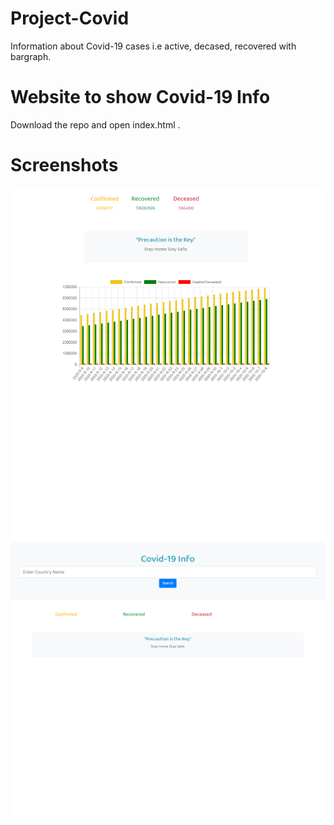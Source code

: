 # Project-Covid
Information about Covid-19 cases i.e active, decased, recovered  with bargraph.

# Website to show Covid-19 Info
Download the repo and open index.html .

# Screenshots

![Image - 1](images/S_2.png)
![Image - 2](images/screen_1.png)
